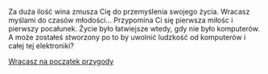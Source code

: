 ﻿Za duża ilość wina zmusza Cię do przemyślenia swojego życia. Wracasz myślami do czasów młodości...
Przypomina Ci się pierwsza miłośc i pierwszy pocałunek. Życie było łatwiejsze wtedy, gdy nie było komputerów.
A może zostałeś stworzony po to by uwolnić ludzkość od komputerów i całej tej elektroniki?

[Wracasz na początek przygody](../../ptasieMleczko.md)